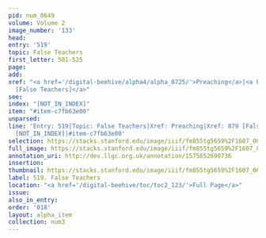 ```yaml
---
pid: num_0649
volume: Volume 2
image_number: '133'
head: 
entry: '519'
topic: False Teachers
first_letter: 501-525
page: 
add: 
xref: "<a href='/digital-beehive/alpha4/alpha_0725/'>Preaching</a>|<a href='/digital-beehive/num4/num_1117'>879
  [False Teachers]</a>"
see: 
index: "[NOT_IN_INDEX]"
item: "#item-c7fb63e00"
unparsed: 
line: 'Entry: 519|Topic: False Teachers|Xref: Preaching|Xref: 879 [False Teachers]|Index:
  [NOT_IN_INDEX]|#item-c7fb63e00'
selection: https://stacks.stanford.edu/image/iiif/fm855tg5659%2F1607_0600/368,3889,2955,1078/full/0/default.jpg
full_image: https://stacks.stanford.edu/image/iiif/fm855tg5659%2F1607_0600/full/full/0/default.jpg
annotation_uri: http://dev.llgc.org.uk/annotation/1575652690736
insertion: 
thumbnail: https://stacks.stanford.edu/image/iiif/fm855tg5659%2F1607_0600/368,3889,600,180/250,/0/default.jpg
label: 519. False Teachers
location: "<a href='/digital-beehive/toc/toc2_123/'>Full Page</a>"
issue: 
also_in_entry: 
order: '018'
layout: alpha_item
collection: num3
---
```


